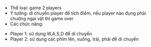 - Thể loại: game 2 players
- Ý tưởng: di chuyển player để tích điểm, nếu player nào đụng phải chướng ngại vật
thì game over
- Các chức năng: 
+ Player 1: sử dụng W,A,S,D để di chuyển 
+ Player 2: sử dụng các phím lên, xuống, trái, phải để di chuyển
